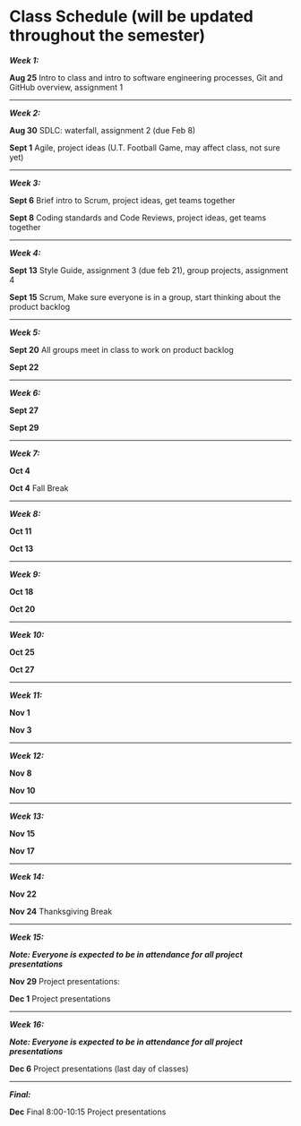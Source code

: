 # Class Schedule (will be updated throughout the semester)

***Week 1:***

**Aug 25** Intro to class and intro to software engineering processes, Git and GitHub overview, assignment 1

---
***Week 2:***

**Aug 30** SDLC: waterfall, assignment 2 (due Feb 8)

**Sept 1** Agile, project ideas (U.T. Football Game, may affect class, not sure yet)

---
***Week 3:***

**Sept 6** Brief intro to Scrum, project ideas, get teams together

**Sept 8** Coding standards and Code Reviews, project ideas, get teams together

---
***Week 4:***

**Sept 13** Style Guide, assignment 3 (due feb 21), group projects, assignment 4 

**Sept 15** Scrum, Make sure everyone is in a group, start thinking about the product backlog

---
***Week 5:***

**Sept 20** All groups meet in class to work on product backlog

**Sept 22** 

---
***Week 6:***

**Sept 27** 

**Sept 29** 

---
***Week 7:***

**Oct 4** 

**Oct 4** Fall Break

---
***Week 8:***

**Oct 11** 

**Oct 13**

---
***Week 9:***

**Oct 18** 

**Oct 20** 

---
***Week 10:***

**Oct 25** 

**Oct 27** 

---
***Week 11:***

**Nov 1** 

**Nov 3** 

---
***Week 12:***

**Nov 8** 

**Nov 10** 

---
***Week 13:***

**Nov 15**  

**Nov 17** 

---
***Week 14:***

**Nov 22** 

**Nov 24** Thanksgiving Break

---
***Week 15:***

***Note: Everyone is expected to be in attendance for all project presentations***

**Nov 29** Project presentations:


**Dec 1** Project presentations


---
***Week 16:***

***Note: Everyone is expected to be in attendance for all project presentations***

**Dec 6** Project presentations (last day of classes)

---
***Final:***

**Dec** Final 8:00-10:15 Project presentations





